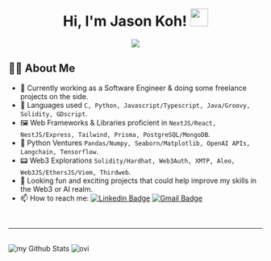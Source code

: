 <h1 align="center">Hi, I'm Jason Koh! <img src="https://media.giphy.com/media/hvRJCLFzcasrR4ia7z/giphy.gif" width="35"></h1>
<p align="center">
  <a href="https://github.com/DenverCoder1/readme-typing-svg"><img src="https://readme-typing-svg.herokuapp.com?lines=42+Kuala+Lumpur+Student;Always%20learning%20new%20things&center=true&width=500&height=50"></a>
</p>

## :ok_man: About Me
- 🔭 Currently working as a Software Engineer & doing some freelance projects on the side.
- 🌱 Languages used `C, Python, Javascript/Typescript, Java/Groovy, Solidity, GDscript`.
- 🖼️ Web Frameworks & Libraries proficient in `NextJS/React, NestJS/Express, Tailwind, Prisma, PostgreSQL/MongoDB`.
- 🐍 Python Ventures `Pandas/Numpy, Seaborn/Matplotlib, OpenAI APIs, Langchain, Tensorflow`.
- 📟 Web3 Explorations `Solidity/Hardhat, Web3Auth, XMTP, Aleo, Web3JS/EthersJS/Viem, Thirdweb`.
- 🤔 Looking fun and exciting projects that could help improve my skills in the Web3 or AI realm.
- 📫 How to reach me: 
[![Linkedin Badge](https://img.shields.io/badge/-jasonkwm-blue?style=flat-square&logo=Linkedin&logoColor=white&link=https://www.linkedin.com/in/jasonkwm/)](https://www.linkedin.com/in/jasonkwm/) 
[![Gmail Badge](https://img.shields.io/badge/-jasonkwm13@gmail.com-c14438?style=flat-square&logo=Gmail&logoColor=white&link=mailto:jasonkwm13@gmail.com)](mailto:jasonkwm13@gmail.com)
<br>
<hr>
<br>
<img src="https://github-readme-stats.vercel.app/api?username=jasonkwm&include_all_commits=true&count_private=true&show_icons=true&layout=compact&theme=tokyonight" alt="my Github Stats"/>
<img src="https://github-readme-stats.vercel.app/api/top-langs?username=jasonkwm&show_icons=true&locale=en&layout=compact&theme=tokyonight" alt="ovi" />

<!--
**jasonkwm/jasonkwm** is a ✨ _special_ ✨ repository because its `README.md` (this file) appears on your GitHub profile.

Here are some ideas to get you started:

- 🔭 I’m currently a student at [42 Kuala Lumpur](https://42kl.edu.my/)
- 🌱 I’m currently learning ...
- 👯 I’m looking to collaborate on ...
- 🤔 I’m looking for help with ...
- 💬 Ask me about ...
- 📫 How to reach me: ...
- 😄 Pronouns: ...
- ⚡ Fun fact: ...
-->

